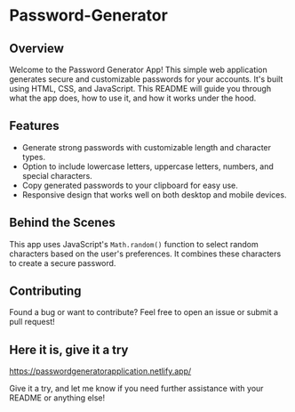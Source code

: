 # Password-Generator

## Overview
Welcome to the Password Generator App! This simple web application generates secure and customizable passwords for your accounts. It's built using HTML, CSS, and JavaScript. This README will guide you through what the app does, how to use it, and how it works under the hood.

## Features
- Generate strong passwords with customizable length and character types.
- Option to include lowercase letters, uppercase letters, numbers, and special characters.
- Copy generated passwords to your clipboard for easy use.
- Responsive design that works well on both desktop and mobile devices.

## Behind the Scenes
This app uses JavaScript's `Math.random()` function to select random characters based on the user's preferences. It combines these characters to create a secure password.

## Contributing
Found a bug or want to contribute? Feel free to open an issue or submit a pull request!

## Here it is, give it a try
https://passwordgeneratorapplication.netlify.app/

Give it a try, and let me know if you need further assistance with your README or anything else!
